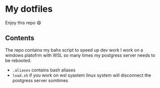 # My dotfiles
Enjoy this repo  :smile: 

## Contents
The repo contains my bahs script to speed up dev work I work on a windows platofrm with WSL so many times my postgress server needs to be rebooted.

* `.aliases` contains bash aliases
* `load.sh` if you work on wsl syastem linux system will  disconnect the postgress server somtimes 



